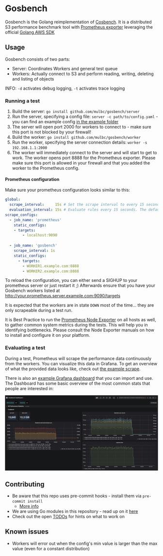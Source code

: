 # Gosbench

Gosbench is the Golang reimplementation of [Cosbench](https://github.com/intel-cloud/cosbench).
It is a distributed S3 performance benchmark tool with [Prometheus exporter](https://opencensus.io/exporters/supported-exporters/go/prometheus/) leveraging the official [Golang AWS SDK](https://aws.amazon.com/sdk-for-go/)

## Usage

Gosbench consists of two parts:

* Server: Coordinates Workers and general test queue
* Workers: Actually connect to S3 and perform reading, writing, deleting and listing of objects

INFO: `-d` activates debug logging, `-t` activates trace logging

### Running a test

1. Build the server: `go install github.com/mulbc/gosbench/server`
1. Run the server, specifying a config file: `server -c path/to/config.yaml` - you can find an example config [in the example folder](examples/example_config.yaml)
1. The server will open port 2000 for workers to connect to - make sure this port is not blocked by your firewall!
1. Build the worker: `go install github.com/mulbc/gosbench/worker`
1. Run the worker, specifying the server connection details: `worker -s 192.168.1.1:2000`
1. The worker will immediately connect to the server and will start to get to work.
The worker opens port 8888 for the Prometheus exporter. Please make sure this port is allowed in your firewall and that you added the worker to the Prometheus config.

#### Prometheus configuration

Make sure your prometheus configuration looks similar to this:

```yaml
global:
  scrape_interval:     15s # Set the scrape interval to every 15 seconds. Default is every 1 minute.
  evaluation_interval: 15s # Evaluate rules every 15 seconds. The default is every 1 minute.
scrape_configs:
  - job_name: 'prometheus'
    static_configs:
    - targets:
        - localhost:9090

  - job_name: 'gosbench'
    scrape_interval: 1s
    static_configs:
      - targets:
        - WORKER1.example.com:8888
        - WORKER2.example.com:8888
```

To reload the configuration, you can either send a SIGHUP to your prometheus server or just restart it ;)
Afterwards ensure that you have your Gosbench workers listed at http://your.prometheus.server.example.com:9090/targets

It is expected that the workers are in state `DOWN` most of the time... they are only scrapeable during a test run.

It is Best Practice to run the [Prometheus Node Exporter](https://github.com/prometheus/node_exporter) on all hosts as well, to gather common system metrics during the tests. This will help you in identifying bottlenecks. Please consult the Node Exporter manuals on how to install and configure it on your platform.

### Evaluating a test

During a test, Prometheus will scrape the performance data continuously from the workers.
You can visualize this data in Grafana. To get an overview of what the provided data looks like, check out [the example scrape](examples/example_prom_exporter.log).

There is also an [example Grafana dashboard](examples/grafana_dashboard.json) that you can import and use. The Dashboard has some basic overview of the most common stats that people are interested in:

![Gosbench Dashboard in action](examples/Gosbench_Dashboard.jpg)

## Contributing

* Be aware that this repo uses pre-commit hooks - install them via `pre-commit install`
  * [More info](https://pre-commit.com/)
* We are using Go modules in this repository - read up on it [here](https://blog.golang.org/using-go-modules)
* Check out the open [TODOs](TODO.md) for hints on what to work on

## Known issues

* Workers will error out when the config's min value is larger than the max value (even for a constant distribution)
